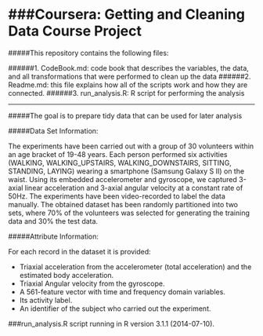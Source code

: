 ###Coursera: Getting and Cleaning Data Course Project
==================================================

#####This repository contains the following files:

######1. CodeBook.md: code book that describes the variables, the data, and all transformations that were performed to clean up the data
######2. Readme.md: this file explains how all of the scripts work and how they are connected.
######3. run_analysis.R: R script for performing the analysis

---
#####The goal is to prepare tidy data that can be used for later analysis

#####Data Set Information:

The experiments have been carried out with a group of 30 volunteers within an age bracket of 19-48 years. Each person performed six activities (WALKING, WALKING_UPSTAIRS, WALKING_DOWNSTAIRS, SITTING, STANDING, LAYING) wearing a smartphone (Samsung Galaxy S II) on the waist. Using its embedded accelerometer and gyroscope, we captured 3-axial linear acceleration and 3-axial angular velocity at a constant rate of 50Hz. The experiments have been video-recorded to label the data manually. The obtained dataset has been randomly partitioned into two sets, where 70% of the volunteers was selected for generating the training data and 30% the test data. 

#####Attribute Information:

For each record in the dataset it is provided: 
- Triaxial acceleration from the accelerometer (total acceleration) and the estimated body acceleration. 
- Triaxial Angular velocity from the gyroscope. 
- A 561-feature vector with time and frequency domain variables. 
- Its activity label. 
- An identifier of the subject who carried out the experiment.


###run_analysis.R script running in R version 3.1.1 (2014-07-10).
